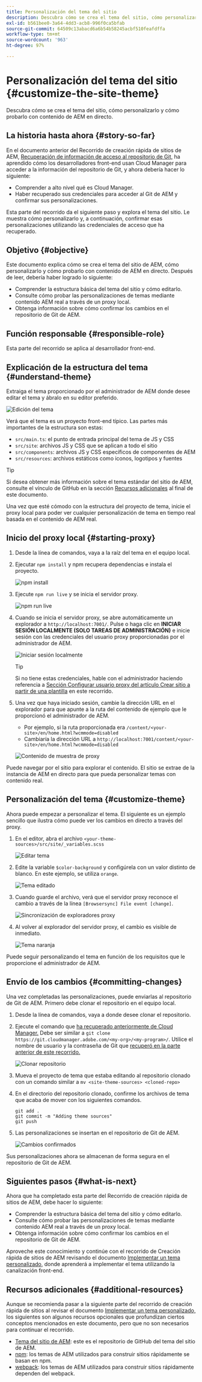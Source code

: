 ```yaml
---
title: Personalización del tema del sitio
description: Descubra cómo se crea el tema del sitio, cómo personalizarlo y cómo probarlo con contenido de AEM en directo.
exl-id: b561bee0-3a64-4dd3-acb8-996f0ca5bfab
source-git-commit: 64509c13abacd6a6b54b58245acbf510feafdffa
workflow-type: tm+mt
source-wordcount: '963'
ht-degree: 97%

---
```


# Personalización del tema del sitio {#customize-the-site-theme}

Descubra cómo se crea el tema del sitio, cómo personalizarlo y cómo probarlo con contenido de AEM en directo.

## La historia hasta ahora {#story-so-far}

En el documento anterior del Recorrido de creación rápida de sitios de AEM, [Recuperación de información de acceso al repositorio de Git,](retrieve-access.md) ha aprendido cómo los desarrolladores front-end usan Cloud Manager para acceder a la información del repositorio de Git, y ahora debería hacer lo siguiente:

* Comprender a alto nivel qué es Cloud Manager.
* Haber recuperado sus credenciales para acceder al Git de AEM y confirmar sus personalizaciones.

Esta parte del recorrido da el siguiente paso y explora el tema del sitio. Le muestra cómo personalizarlo y, a continuación, confirmar esas personalizaciones utilizando las credenciales de acceso que ha recuperado.

## Objetivo {#objective}

Este documento explica cómo se crea el tema del sitio de AEM, cómo personalizarlo y cómo probarlo con contenido de AEM en directo. Después de leer, debería haber logrado lo siguiente:

* Comprender la estructura básica del tema del sitio y cómo editarlo.
* Consulte cómo probar las personalizaciones de temas mediante contenido AEM real a través de un proxy local.
* Obtenga información sobre cómo confirmar los cambios en el repositorio de Git de AEM.

## Función responsable {#responsible-role}

Esta parte del recorrido se aplica al desarrollador front-end.

## Explicación de la estructura del tema {#understand-theme}

Extraiga el tema proporcionado por el administrador de AEM donde desee editar el tema y ábralo en su editor preferido.

![Edición del tema](assets/edit-theme.png)

Verá que el tema es un proyecto front-end típico. Las partes más importantes de la estructura son estas:

* `src/main.ts`: el punto de entrada principal del tema de JS y CSS
* `src/site`: archivos JS y CSS que se aplican a todo el sitio
* `src/components`: archivos JS y CSS específicos de componentes de AEM
* `src/resources`: archivos estáticos como iconos, logotipos y fuentes

>[!TIP]
>
>Si desea obtener más información sobre el tema estándar del sitio de AEM, consulte el vínculo de GitHub en la sección [Recursos adicionales](#additional-resources) al final de este documento.

Una vez que esté cómodo con la estructura del proyecto de tema, inicie el proxy local para poder ver cualquier personalización de tema en tiempo real basada en el contenido de AEM real.

## Inicio del proxy local {#starting-proxy}

1. Desde la línea de comandos, vaya a la raíz del tema en el equipo local.
1. Ejecutar `npm install` y npm recupera dependencias e instala el proyecto.

   ![npm install](assets/npm-install.png)

1. Ejecute `npm run live` y se inicia el servidor proxy.

   ![npm run live](assets/npm-run-live.png)

1. Cuando se inicia el servidor proxy, se abre automáticamente un explorador a `http://localhost:7001/`. Pulse o haga clic en **INICIAR SESIÓN LOCALMENTE (SOLO TAREAS DE ADMINISTRACIÓN)** e inicie sesión con las credenciales del usuario proxy proporcionadas por el administrador de AEM.

   ![Iniciar sesión localmente](assets/sign-in-locally.png)

   >[!TIP]
   >
   >Si no tiene estas credenciales, hable con el administrador haciendo referencia a [Sección Configurar usuario proxy del artículo Crear sitio a partir de una plantilla](/help/journey-sites/quick-site/create-site.md#proxy-user) en este recorrido.

1. Una vez que haya iniciado sesión, cambie la dirección URL en el explorador para que apunte a la ruta del contenido de ejemplo que le proporcionó el administrador de AEM.

   * Por ejemplo, si la ruta proporcionada era `/content/<your-site>/en/home.html?wcmmode=disabled`
   * Cambiaría la dirección URL a `http://localhost:7001/content/<your-site>/en/home.html?wcmmode=disabled`

   ![Contenido de muestra de proxy](assets/proxied-sample-content.png)

Puede navegar por el sitio para explorar el contenido. El sitio se extrae de la instancia de AEM en directo para que pueda personalizar temas con contenido real.

## Personalización del tema {#customize-theme}

Ahora puede empezar a personalizar el tema. El siguiente es un ejemplo sencillo que ilustra cómo puede ver los cambios en directo a través del proxy.

1. En el editor, abra el archivo `<your-theme-sources>/src/site/_variables.scss`

   ![Editar tema](assets/edit-theme.png)

1. Edite la variable `$color-background` y configúrela con un valor distinto de blanco. En este ejemplo, se utiliza `orange`.

   ![Tema editado](assets/edited-theme.png)

1. Cuando guarde el archivo, verá que el servidor proxy reconoce el cambio a través de la línea `[Browsersync] File event [change]`.

   ![Sincronización de exploradores proxy](assets/proxy-browsersync.png)

1. Al volver al explorador del servidor proxy, el cambio es visible de inmediato.

   ![Tema naranja](assets/orange-theme.png)

Puede seguir personalizando el tema en función de los requisitos que le proporcione el administrador de AEM.

## Envío de los cambios {#committing-changes}

Una vez completadas las personalizaciones, puede enviarlas al repositorio de Git de AEM. Primero debe clonar el repositorio en el equipo local.

1. Desde la línea de comandos, vaya a donde desee clonar el repositorio.
1. Ejecute el comando que [ha recuperado anteriormente de Cloud Manager.](retrieve-access.md) Debe ser similar a `git clone https://git.cloudmanager.adobe.com/<my-org>/<my-program>/`. Utilice el nombre de usuario y la contraseña de Git que [recuperó en la parte anterior de este recorrido.](retrieve-access.md)

   ![Clonar repositorio](assets/clone-repo.png)

1. Mueva el proyecto de tema que estaba editando al repositorio clonado con un comando similar a `mv <site-theme-sources> <cloned-repo>`
1. En el directorio del repositorio clonado, confirme los archivos de tema que acaba de mover con los siguientes comandos.

   ```text
   git add .
   git commit -m "Adding theme sources"
   git push
   ```

1. Las personalizaciones se insertan en el repositorio de Git de AEM.

   ![Cambios confirmados](assets/changes-committed.png)

Sus personalizaciones ahora se almacenan de forma segura en el repositorio de Git de AEM.

## Siguientes pasos {#what-is-next}

Ahora que ha completado esta parte del Recorrido de creación rápida de sitios de AEM, debe hacer lo siguiente:

* Comprender la estructura básica del tema del sitio y cómo editarlo.
* Consulte cómo probar las personalizaciones de temas mediante contenido AEM real a través de un proxy local.
* Obtenga información sobre cómo confirmar los cambios en el repositorio de Git de AEM.

Aproveche este conocimiento y continúe con el recorrido de Creación rápida de sitios de AEM revisando el documento [Implementar un tema personalizado,](deploy-theme.md) donde aprenderá a implementar el tema utilizando la canalización front-end.

## Recursos adicionales {#additional-resources}

Aunque se recomienda pasar a la siguiente parte del recorrido de creación rápida de sitios al revisar el documento [Implementar un tema personalizado,](deploy-theme.md) los siguientes son algunos recursos opcionales que profundizan ciertos conceptos mencionados en este documento, pero que no son necesarios para continuar el recorrido.

* [Tema del sitio de AEM](https://github.com/adobe/aem-site-template-standard-theme-e2e): este es el repositorio de GitHub del tema del sitio de AEM.
* [npm](https://www.npmjs.com): los temas de AEM utilizados para construir sitios rápidamente se basan en npm.
* [webpack](https://webpack.js.org): los temas de AEM utilizados para construir sitios rápidamente dependen del webpack.
